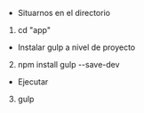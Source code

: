 * Situarnos en el directorio
1. cd "app"

* Instalar gulp a nivel de proyecto
2. npm install gulp --save-dev

* Ejecutar
3. gulp 
